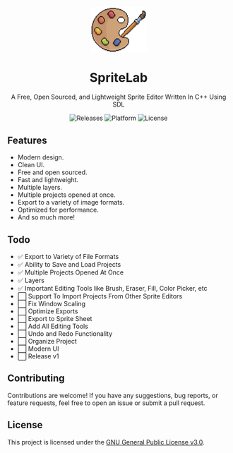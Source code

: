 <p align="center">
  <img width="128" align="center" src="SpriteLabIcon.png">
</p>
<h1 align="center">
  SpriteLab
</h1>
<p align="center">
  A Free, Open Sourced, and Lightweight Sprite Editor Written In C++ Using SDL
</p>
<p align="center">
  <a style="text-decoration:none" href="https://github.com/ElectroGamesYT/SpriteLab/releases">
    <img src="https://img.shields.io/github/v/release/ElectroGamesYT/SpriteLab?include_prereleases" alt="Releases" />
  </a>
  <a style="text-decoration:none">
    <img src="https://img.shields.io/badge/platform-windows-blue" alt="Platform" />
  </a>
    <a style="text-decoration:none">
    <img src="https://img.shields.io/github/license/:user/:repo" alt="License" />
  </a>
</p>

## Features

* Modern design.
* Clean UI.
* Free and open sourced.
* Fast and lightweight.
* Multiple layers.
* Multiple projects opened at once.
* Export to a variety of image formats.
* Optimized for performance.
* And so much more!

## Todo

- ✅ Export to Variety of File Formats
- ✅ Ability to Save and Load Projects
- ✅ Multiple Projects Opened At Once
- ✅ Layers
- ✅ Important Editing Tools like Brush, Eraser, Fill, Color Picker, etc
- ⬜ Support To Import Projects From Other Sprite Editors
- ⬜ Fix Window Scaling
- ⬜ Optimize Exports
- ⬜ Export to Sprite Sheet
- ⬜ Add All Editing Tools
- ⬜ Undo and Redo Functionality
- ⬜ Organize Project
- ⬜ Modern UI
- ⬜ Release v1

## Contributing

Contributions are welcome! If you have any suggestions, bug reports, or feature requests, feel free to open an issue or submit a pull request.

## License

This project is licensed under the [GNU General Public License v3.0](LICENSE).
